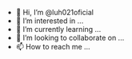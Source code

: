 - 👋 Hi, I’m @luh021oficial
- 👀 I’m interested in ...
- 🌱 I’m currently learning ...
- 💞️ I’m looking to collaborate on ...
- 📫 How to reach me ...

<!---
luh021oficial/luh021oficial is a ✨ special ✨ repository because its `README.md` (this file) appears on your GitHub profile.
You can click the Preview link to take a look at your changes.
--->
